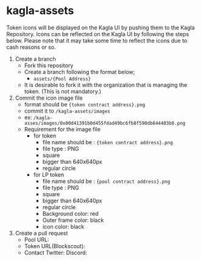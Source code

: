 # kagla-assets

Token icons will be displayed on the Kagla UI by pushing them to the Kagla Repository.
Icons can be reflected on the Kagla UI by following the steps below.
Please note that it may take some time to reflect the icons due to cash reasons or so.

1. Create a branch
    - Fork this repository
    - Create a branch following the format below;
        - `assets/{Pool Address}`
    - It is desirable to fork it with the organization that is managing the token. (This is not mandatory.)
2. Commit the icon image file
    - format should be `{token contract address}.png`
    - commit it to `/kagla-assets/images`
    - ex: `/kagla-asses/images/0x00d41391b0d455fdad49bc6fb8f590db844403b6.png`
    - Requirement for the image file
        - for token
            - file name should be : `{token contract address}.png`
            - file type : PNG
            - square
            - bigger than 640x640px
            - regular circle
        - for LP token
            - file name should be : `{pool contract address}.png`
            - file type : PNG
            - square
            - bigger than 640x640px
            - regular circle
            - Background color: red
            - Outer frame color: black
            - icon color: black
3. Create a pull request
    - Pool URL: 
    - Token URL(Blockscout):
    - Contact
      Twitter:
      Discord:
    
